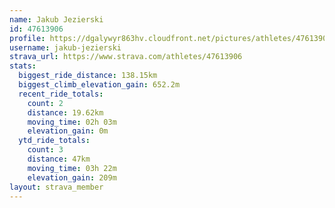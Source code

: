 ```yaml
---
name: Jakub Jezierski
id: 47613906
profile: https://dgalywyr863hv.cloudfront.net/pictures/athletes/47613906/14681924/1/large.jpg
username: jakub-jezierski
strava_url: https://www.strava.com/athletes/47613906
stats:
  biggest_ride_distance: 138.15km
  biggest_climb_elevation_gain: 652.2m
  recent_ride_totals:
    count: 2
    distance: 19.62km
    moving_time: 02h 03m
    elevation_gain: 0m
  ytd_ride_totals:
    count: 3
    distance: 47km
    moving_time: 03h 22m
    elevation_gain: 209m
layout: strava_member
--- 
```

